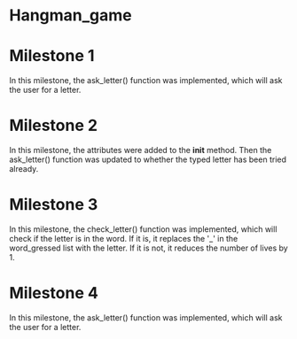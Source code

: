 # Hangman_game

# Milestone 1
In this milestone, the ask_letter() function was implemented, which will ask the user for a letter.

# Milestone 2
In this milestone, the attributes were added to the __init__ method. Then the ask_letter() function was updated to whether the typed letter has been tried already.

# Milestone 3
In this milestone, the check_letter() function was implemented, which will check if the letter is in the word. If it is, it replaces the '\_' in the word_gressed list with the letter. If it is not, it reduces the number of lives by 1.


# Milestone 4
In this milestone, the ask_letter() function was implemented, which will ask the user for a letter.
